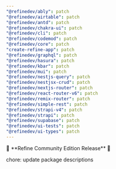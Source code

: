```yaml
---
"@refinedev/ably": patch
"@refinedev/airtable": patch
"@refinedev/antd": patch
"@refinedev/chakra-ui": patch
"@refinedev/cli": patch
"@refinedev/codemod": patch
"@refinedev/core": patch
"create-refine-app": patch
"@refinedev/graphql": patch
"@refinedev/hasura": patch
"@refinedev/kbar": patch
"@refinedev/mui": patch
"@refinedev/nestjs-query": patch
"@refinedev/nestjsx-crud": patch
"@refinedev/nextjs-router": patch
"@refinedev/react-router-v6": patch
"@refinedev/remix-router": patch
"@refinedev/simple-rest": patch
"@refinedev/strapi-v4": patch
"@refinedev/strapi": patch
"@refinedev/supabase": patch
"@refinedev/ui-tests": patch
"@refinedev/ui-types": patch
---
```


📢 \*\*Refine Community Edition Release\*\* 📢

chore: update package descriptions
